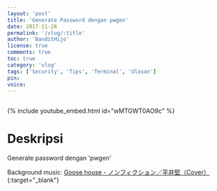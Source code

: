 ```yaml
---
layout: 'post'
title: 'Generate Password dengan pwgen'
date: 2017-11-28
permalink: '/vlog/:title'
author: 'BanditHijo'
license: true
comments: true
toc: true
category: 'vlog'
tags: ['Security', 'Tips', 'Terminal', 'Ulasan']
pin:
voice:
---
```


<div style="margin-top:30px;"></div>

{% include youtube_embed.html id="wMTGWT0AO9c" %}

# Deskripsi

Generate password dengan 'pwgen'

Background music:
[Goose house - ノンフィクション／平井堅（Cover）](https://youtu.be/sTiE3jNzXYs){:target="_blank"}
